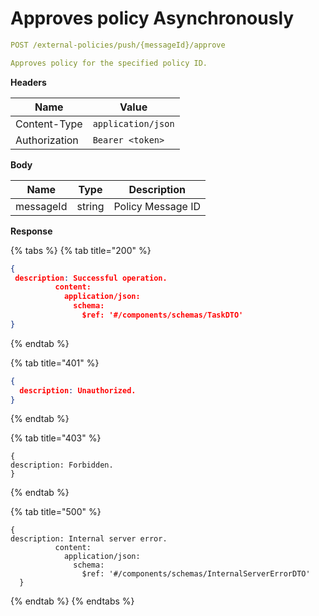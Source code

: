 # Approves policy Asynchronously

```yaml
POST /external-policies/push/{messageId}/approve
```

```yaml
Approves policy for the specified policy ID.
```

**Headers**

| Name          | Value              |
| ------------- | ------------------ |
| Content-Type  | `application/json` |
| Authorization | `Bearer <token>`   |

**Body**

| Name      | Type   | Description       |
| --------- | ------ | ----------------- |
| messageId | string | Policy Message ID |

**Response**

{% tabs %}
{% tab title="200" %}
```json
{
 description: Successful operation.
          content:
            application/json:
              schema:
                $ref: '#/components/schemas/TaskDTO'
}
```
{% endtab %}

{% tab title="401" %}
```json
{
  description: Unauthorized.
}
```
{% endtab %}

{% tab title="403" %}
```
{
description: Forbidden.
}
```
{% endtab %}

{% tab title="500" %}
```
{
description: Internal server error.
          content:
            application/json:
              schema:
                $ref: '#/components/schemas/InternalServerErrorDTO'
  }
```
{% endtab %}
{% endtabs %}
